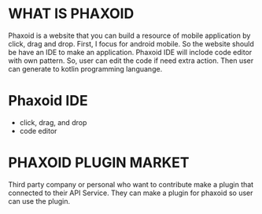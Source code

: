 # WHAT IS PHAXOID
Phaxoid is a website that you can build a resource of mobile application by click, drag and drop. First, I focus for android mobile. So the website should be have an IDE to make an application. Phaxoid IDE will inclode code editor with own pattern. So, user can edit the code if need extra action. Then user can generate to kotlin programming languange.

# Phaxoid IDE
- click, drag, and drop
- code editor



# PHAXOID PLUGIN MARKET

Third party company or personal who want to contribute make a plugin that connected to their API Service. They can make a plugin for phaxoid so user can use the plugin.